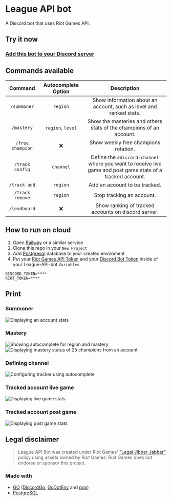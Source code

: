 # League API bot
A Discord bot that uses Riot Games API. 

## Try it now
### [Add this bot to your Discord server](https://discord.com/api/oauth2/authorize?client_id=961732062782562304&permissions=2147745792&scope=bot)

## Commands available
|      Command     | Autocomplete Option | Description |
|:----------------:|:-------------------:|:-----------:|
| `/summoner`      | `region`            | Show information about an account, such as level and ranked stats. |
| `/mastery`       | `region`, `level`   | Show the masteries and others stats of the champions of an account. |
| `/free champion` | :x:                 | Show weekly free champions rotation. |
| `/track config`  | `channel`           | Define the `#discord-channel` where you want to receive live game and post game stats of a tracked account. |
| `/track add`     | `region`            | Add an account to be tracked. |
| `/track remove`  | `region`            | Stop tracking an account. |
| `/leadboard`     | :x:                 | Show ranking of tracked accounts on discord server. |


## How to run on cloud
1. Open [Railway](https://railway.app/) or a similar service
1. Clone this repo in your  `New Project`
1. Add [Postgresql](https://docs.railway.app/databases/postgresql) database to your created enviroment
1. Put your [Riot Games API Token](https://developer.riotgames.com/) and your [Discord Bot Token](https://discord.com/developers/applications) inside of your League-API-bot `Variables`
```
DISCORD_TOKEN=****
RIOT_TOKEN=****
```

## Print
### Summoner 
![Displaying an account stats](/print/summoner.png)

### Mastery
![Showing autocomplete for region and mastery](/print/autocomplete-mastery.png)
![Displaying mastery status of 25 champions from an account](/print/mastery.png)

### Defining channel
![Configuring tracker using autocomplete](/print/config.png)

### Tracked account live game
![Displaying live game stats](/print/livegame.png)

### Tracked account post game
![Displaying post game stats](/print/postgame.webp)

## Legal disclaimer
> League API Bot was created under Riot Games' ["Legal Jibber Jabber"](https://www.riotgames.com/en/legal) policy using assets owned by Riot Games.  Riot Games does not endorse or sponsor this project.


### Made with
* [GO](https://go.dev/) ([DiscordGo](https://github.com/bwmarrin/discordgo), [GoDotEnv](https://github.com/joho/godotenv) and [pgx](https://github.com/jackc/pgx/))
* [PostgreSQL](https://www.postgresql.org/)
